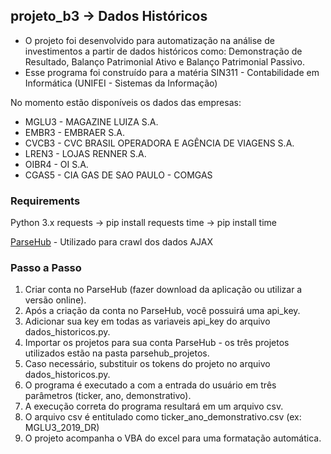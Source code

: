 ## projeto_b3 -> Dados Históricos
 * O projeto foi desenvolvido para automatização na análise de investimentos a partir de dados históricos como: Demonstração de Resultado, Balanço Patrimonial Ativo e Balanço Patrimonial Passivo.
 * Esse programa foi construído para a matéria SIN311 - Contabilidade em Informática (UNIFEI - Sistemas da Informação)

 No momento estão disponíveis os dados das empresas:
 * MGLU3 - MAGAZINE LUIZA S.A.
 * EMBR3 - EMBRAER S.A.
 * CVCB3 - CVC BRASIL OPERADORA E AGÊNCIA DE VIAGENS S.A.
 * LREN3 - LOJAS RENNER S.A.
 * OIBR4 - OI S.A.
 * CGAS5 - CIA GAS DE SAO PAULO - COMGAS


### Requirements
 Python 3.x
 requests  -> pip install requests
 time      -> pip install time

 [ParseHub](https://www.parsehub.com/) - Utilizado para crawl dos dados AJAX


### Passo a Passo
  1. Criar conta no ParseHub (fazer download da aplicação ou utilizar a versão online).
  2. Após a criação da conta no ParseHub, você possuirá uma api_key.
  3. Adicionar sua key em todas as variaveis api_key do arquivo dados_historicos.py.
  4. Importar os projetos para sua conta ParseHub - os três projetos utilizados estão na pasta parsehub_projetos.
  5. Caso necessário, substituir os tokens do projeto no arquivo dados_historicos.py.
  6. O programa é executado a com a entrada do usuário em três parâmetros (ticker, ano, demonstrativo).
  7. A execução correta do programa resultará em um arquivo csv.
  8. O arquivo csv é entitulado como ticker_ano_demonstrativo.csv (ex: MGLU3_2019_DR)
  9. O projeto acompanha o VBA do excel para uma formatação automática.
